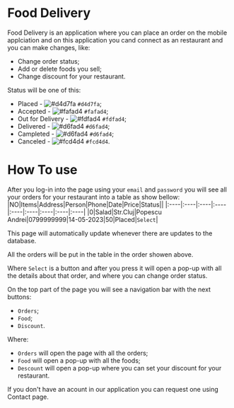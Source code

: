 # Food Delivery
Food Delivery is an application where you can place an order on the mobile applciation and on this application you cand connect as an restaurant and you can make changes, like:
* Change order status;
* Add or delete foods you sell;
* Change discount for your restaurant.

Status will be one of this:
* Placed - ![#d4d7fa](https://placehold.co/15x15/d4d7fa/d4d7fa.png) `#d4d7fa`;
* Accepted - ![#fafad4](https://placehold.co/15x15/fafad4/fafad4.png) `#fafad4`;
* Out for Delivery - ![#fdfad4](https://placehold.co/15x15/fdfad4/fdfad4.png) `#fdfad4`;
* Delivered - ![#d6fad4](https://placehold.co/15x15/d6fad4/d6fad4.png) `#d6fad4`;
* Campleted - ![#d6fad4](https://placehold.co/15x15/d6fad4/d6fad4.png) `#d6fad4`;
* Canceled - ![#fcd4d4](https://placehold.co/15x15/fcd4d4/fcd4d4.png) `#fcd4d4`.

# How To use
After you log-in into the page using your `email` and `password` you will see all your orders for your restaurant into a table as show bellow:
|NO|Items|Address|Person|Phone|Date|Price|Status||
|:----|:----|:----|:----|:----|:----|:----|:----|:----|
|0|Salad|Str.Cluj|Popescu Andrei|0799999999|14-05-2023|50|Placed|`Select`|

This page will automatically update whenever there are updates to the database.

All the orders will be put in the table in the order showen above.

Where `Select` is a button and after you press it will open a pop-up with all the details about that order, and where you can change order status.

On the top part of the page you will see a navigation bar with the next buttons:
* `Orders`;
* `Food`;
* `Discount`.

Where:
* `Orders` will open the page with all the orders;
* `Food` will open a pop-up with all the foods;
* `Descount` will open a pop-up where you can set your discount for your restaurant.

If you don't have an acount in our application you can request one using Contact page.
